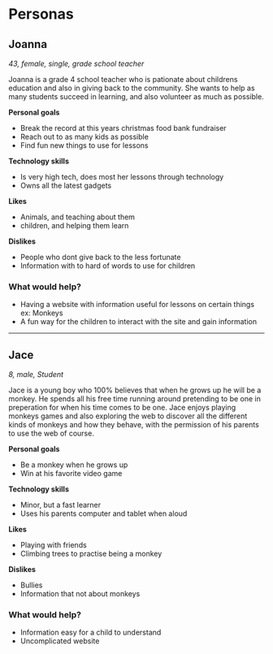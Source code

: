 # Personas

## Joanna

*43, female, single, grade school teacher*

Joanna is a grade 4 school teacher who is pationate about childrens education and also in giving back to the community. She wants to help as many students succeed in learning, and also volunteer as much as possible.

**Personal goals**

- Break the record at this years christmas food bank fundraiser
- Reach out to as many kids as possible 
- Find fun new things to use for lessons

**Technology skills**

- Is very high tech, does most her lessons through technology
- Owns all the latest gadgets

**Likes**

- Animals, and teaching about them
- children, and helping them learn

**Dislikes**

- People who dont give back to the less fortunate
- Information with to hard of words to use for children

### What would help?

- Having a website with information useful for lessons on certain things ex: Monkeys
- A fun way for the children to interact with the site and gain information

---

## Jace

*8, male, Student*

Jace is a young boy who 100% believes that when he grows up he will be a monkey. He spends all his free time running around pretending to be one in preperation for when his time comes to be one. Jace enjoys playing monkeys games and also exploring the web to discover all the different kinds of monkeys and how they behave, with the permission of his parents to use the web of course.

**Personal goals**

- Be a monkey when he grows up
- Win at his favorite video game

**Technology skills**

- Minor, but a fast learner
- Uses his parents computer and tablet when aloud

**Likes**

- Playing with friends
- Climbing trees to practise being a monkey

**Dislikes**

- Bullies
- Information that not about monkeys

### What would help?
- Information easy for a child to understand
- Uncomplicated website